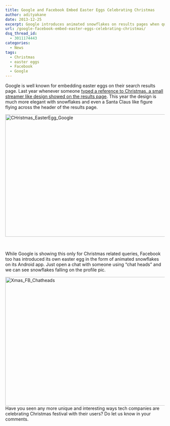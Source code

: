 ```yaml
---
title: Google and Facebook Embed Easter Eggs Celebrating Christmas
author: adityakane
date: 2013-12-25
excerpt: Google introduces animated snowflakes on results pages when queries are related to Christmas while Facebook introduces animated snowflakes on Android chatheads.
url: /google-facebook-embed-easter-eggs-celebrating-christmas/
dsq_thread_id:
  - 3011174443
categories:
  - News
tags:
  - Christmas
  - easter eggs
  - Facebook
  - Google
---
```

Google is well known for embedding easter eggs on their search results page. Last year whenever someone [typed a reference to Christmas, a small streamer like design showed on the results page][1]. This year the design is much more elegant with snowflakes and even a Santa Claus like figure flying across the header of the results page.

[<img class="aligncenter size-medium wp-image-79109" alt="CHristmas_EasterEgg_Google" src="http://cdn.devilsworkshop.org/files/2013/12/CHristmas_EasterEgg_Google-600x386.png" width="600" height="386" />][2]

&nbsp;

While Google is showing this only for Christmas related queries, Facebook too has introduced its own easter egg in the form of animated snowflakes on its Android app. Just open a chat with someone using &#8220;chat heads&#8221; and we can see snowflakes falling on the profile pic.

[<img class="aligncenter size-medium wp-image-79110" alt="Xmas_FB_Chatheads" src="http://cdn.devilsworkshop.org/files/2013/12/Xmas_FB_Chatheads-600x406.jpg" width="600" height="406" />][3]Have you seen any more unique and interesting ways tech companies are celebrating Christmas festival with their users? Do let us know in your comments.

&nbsp;

 [1]: http://devilsworkshop.org/news/google-search-eastereggs-christmas-hanukkah-festivus/69768/
 [2]: http://cdn.devilsworkshop.org/files/2013/12/CHristmas_EasterEgg_Google.png
 [3]: http://cdn.devilsworkshop.org/files/2013/12/Xmas_FB_Chatheads.jpg
